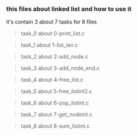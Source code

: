 ### this files about linked list and how to use it
it's contain 3 about 7 tasks for 8 files
>task_0 about 0-print_list.c

>task_1 about 1-list_len.c

>task_2 about 2-add_node.c

>task_3 about 3-add_node_end.c

>task_4 about 4-free_list.c

>task_5 about 5-free_listint2.c

>task_6 about 6-pop_listint.c

>task_7 about 7-get_nodeint.c

>task_8 about 8-sum_listint.c

